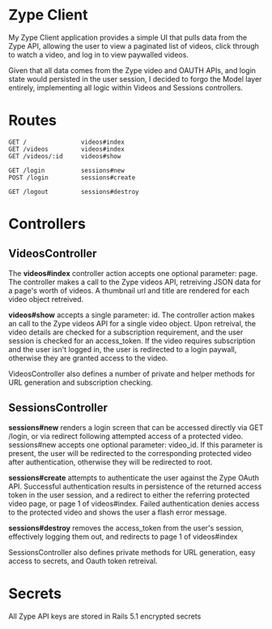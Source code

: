 # Zype Client
My Zype Client application provides a simple UI that pulls data from the Zype API, allowing the user to view a paginated list of videos, click through to watch a video, and log in to view paywalled videos.

Given that all data comes from the Zype video and OAUTH APIs, and login state would persisted in the user session, I decided to forgo the Model layer entirely, implementing all logic within Videos and Sessions controllers.

# Routes

	GET /               videos#index
	GET /videos         videos#index
	GET /videos/:id  	videos#show

	GET /login			sessions#new
	POST /login		    sessions#create
	
	GET /logout			sessions#destroy

# Controllers

## VideosController

The **videos#index** controller action accepts one optional parameter: page.  The controller makes a call to the Zype videos API, retreiving JSON data for a page's worth of videos. A thumbnail url and title are rendered for each video object retreived.

**videos#show** accepts a single parameter: id.  The controller action makes an call to the Zype videos API for a single video object. Upon retreival, the video details are checked for a subscription requirement, and the user session is checked for an access_token. If the video requires subscription and the user isn't logged in, the user is redirected to a login paywall, otherwise they are granted access to the video.

VideosController also defines a number of private and helper methods for URL generation and subscription checking.

## SessionsController
**sessions#new** renders a login screen that can be accessed directly via GET /login, or via redirect following attempted access of a protected video. sessions#new accepts one optional parameter:  video_id.  If this parameter is present, the user will be redirected to the corresponding protected video after authentication, otherwise they will be redirected to root.

**sessions#create** attempts to authenticate the user against the Zype OAuth API.  Successful authentication results in persistence of the returned access token in the user session, and a redirect to either the referring protected video page, or page 1 of videos#index.  Failed authentication denies access to the protected video and shows the user a flash error message.

**sessions#destroy** removes the access_token from the user's session, effectively logging them out, and redirects to page 1 of videos#index

SessionsController also defines private methods for URL generation, easy access to secrets, and Oauth token retreival.

# Secrets

All Zype API keys are stored in Rails 5.1 encrypted secrets



